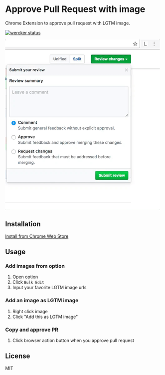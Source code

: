 # Approve Pull Request with image
Chrome Extension to approve pull request with LGTM image.

[![wercker status](https://app.wercker.com/status/a40b302b4606557e076d49d17d00be47/s/master "wercker status")](https://app.wercker.com/project/byKey/a40b302b4606557e076d49d17d00be47)

![Demo](https://raw.githubusercontent.com/mizoguche/approve-pr-with-image/master/demo.gif)

## Installation
[Install from Chrome Web Store](https://chrome.google.com/webstore/detail/bmkigbjalmniajmclpbniddicijnapgh)

## Usage
### Add images from option
1. Open option
1. Click `Bulk Edit`
1. Input your favorite LGTM image urls

### Add an image as LGTM image
1. Right click image
1. Click "Add this as LGTM image"

### Copy and approve PR
1. Click browser action button when you approve pull request

## License
MIT
